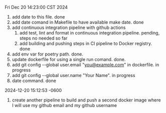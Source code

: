 Fri Dec 20 14:23:00 CST 2024

1. add date to this file. done
2. add date comand in Makefile to have available make date. done
3. add continuous integration pipeline with github actions
    1. add test, lint and format in continuous integration pipeline. pending, steps no needed so far
    2. add building and pushing steps in CI pipeline to Docker registry. done
4. add env var for poetry path. done.
5. update dockerfile for using a single run comand. done.
6. add git config --global user.email "you@example.com" in dockerfile. in progress
7. add git config --global user.name "Your Name". in progress
8. date command. done

2024-12-20 15:12:53 -0600

1. create another pipeline to build and push a second docker image where I will use my github email and my github username